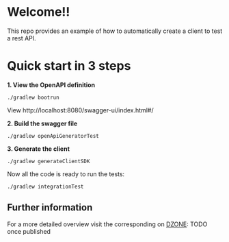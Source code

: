 # Welcome!!

This repo provides an example of how to automatically create a client to test a rest API.

# Quick start in 3 steps

**1. View the OpenAPI definition**

`./gradlew bootrun`

View http://localhost:8080/swagger-ui/index.html#/


**2. Build the swagger file**

`./gradlew openApiGeneratorTest`

**3. Generate the client**

`./gradlew generateClientSDK`

Now all the code is ready to run the tests:

`./gradlew integrationTest`

## Further information
For a more detailed overview visit the corresponding on [DZONE](https://dzone.com/users/3058394/dezza.html): TODO once published


